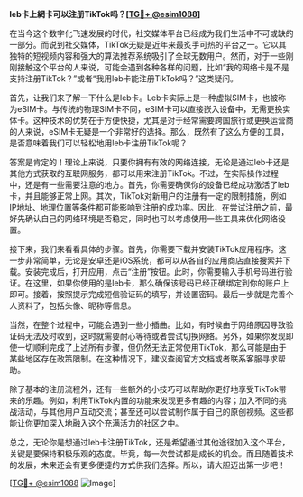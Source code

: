 **leb卡上網卡可以注册TikTok吗？[[TG💪+ @esim1088](https://t.me/s/esim1088)]**

在当今这个数字化飞速发展的时代，社交媒体平台已经成为我们生活中不可或缺的一部分。而说到社交媒体，TikTok无疑是近年来最炙手可热的平台之一。它以其独特的短视频内容和强大的算法推荐系统吸引了全球无数用户。然而，对于一些刚刚接触这个平台的人来说，可能会遇到各种各样的问题，比如“我的网络卡是不是支持注册TikTok？”或者“我用leb卡能注册TikTok吗？”这类疑问。

首先，让我们来了解一下什么是leb卡。Leb卡实际上是一种虚拟SIM卡，也被称为eSIM卡。与传统的物理SIM卡不同，eSIM卡可以直接嵌入设备中，无需更换实体卡。这种技术的优势在于方便快捷，尤其是对于经常需要跨国旅行或更换运营商的人来说，eSIM卡无疑是一个非常好的选择。那么，既然有了这么方便的工具，是否意味着我们可以轻松地用leb卡注册TikTok呢？

答案是肯定的！理论上来说，只要你拥有有效的网络连接，无论是通过leb卡还是其他方式获取的互联网服务，都可以用来注册TikTok。不过，在实际操作过程中，还是有一些需要注意的地方。首先，你需要确保你的设备已经成功激活了leb卡，并且能够正常上网。其次，TikTok对新用户的注册有一定的限制措施，例如IP地址、地理位置等条件都可能影响到注册的成功率。因此，在尝试注册之前，最好先确认自己的网络环境是否稳定，同时也可以考虑使用一些工具来优化网络设置。

接下来，我们来看看具体的步骤。首先，你需要下载并安装TikTok应用程序。这一步非常简单，无论是安卓还是iOS系统，都可以从各自的应用商店直接搜索并下载。安装完成后，打开应用，点击“注册”按钮。此时，你需要输入手机号码进行验证。在这里，如果你使用的是leb卡，那么确保该号码已经正确绑定到你的账户上即可。接着，按照提示完成短信验证码的填写，并设置密码。最后一步就是完善个人资料了，包括头像、昵称等信息。

当然，在整个过程中，可能会遇到一些小插曲。比如，有时候由于网络原因导致验证码无法及时收到，这时就需要耐心等待或者尝试切换网络。另外，如果你发现即使一切顺利完成了上述所有步骤，但仍然无法正常使用TikTok，那么可能是由于某些地区存在政策限制。在这种情况下，建议查阅官方文档或者联系客服寻求帮助。

除了基本的注册流程外，还有一些额外的小技巧可以帮助你更好地享受TikTok带来的乐趣。例如，利用TikTok内置的功能来发现更多有趣的内容；加入不同的挑战活动，与其他用户互动交流；甚至还可以尝试制作属于自己的原创视频。这些都能让你更加深入地融入这个充满活力的社区之中。

总之，无论你是想通过leb卡注册TikTok，还是希望通过其他途径加入这个平台，关键是要保持积极乐观的态度。毕竟，每一次尝试都是成长的机会。而且随着技术的发展，未来还会有更多便捷的方式供我们选择。所以，请大胆迈出第一步吧！

[[TG💪+ @esim1088](https://t.me/s/esim1088) ![Image](https://i.postimg.cc/4NQfJmqS/Snipaste-2025-05-13-00-14-12.png)]